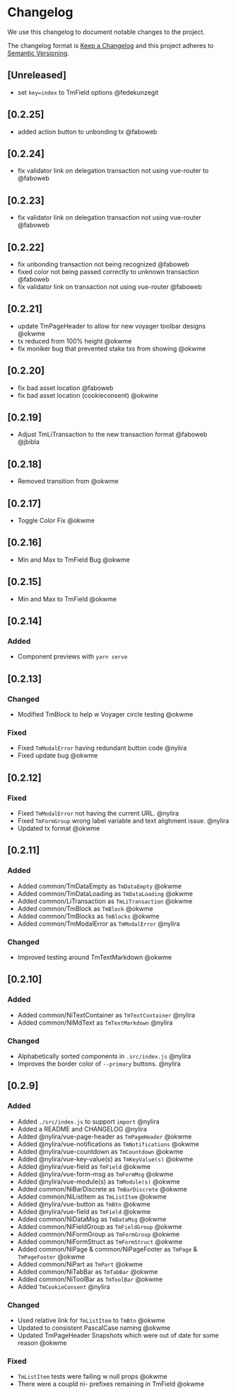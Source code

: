 # Changelog

We use this changelog to document notable changes to the project.

The changelog format is [Keep a Changelog](http://keepachangelog.com/en/1.0.0/)
and this project adheres to [Semantic Versioning](http://semver.org/spec/v2.0.0.html).

## [Unreleased]

- set `key=index` to TmField options @fedekunzegit

## [0.2.25]

- added action button to unbonding tx @faboweb

## [0.2.24]

- fix validator link on delegation transaction not using vue-router to @faboweb

## [0.2.23]

- fix validator link on delegation transaction not using vue-router @faboweb

## [0.2.22]

- fix unbonding transaction not being recognized @faboweb
- fixed color not being passed correctly to unknown transaction @faboweb
- fix validator link on transaction not using vue-router @faboweb

## [0.2.21]

- update TmPageHeader to allow for new voyager toolbar designs @okwme
- tx reduced from 100% height @okwme
- fix moniker bug that prevented stake txs from showing @okwme

## [0.2.20]

- fix bad asset location @faboweb
- fix bad asset location (cookieconsent) @okwme

## [0.2.19]

- Adjust TmLiTransaction to the new transaction format @faboweb @jbibla

## [0.2.18]

- Removed transition from <tm-list-item> @okwme

## [0.2.17]

- Toggle Color Fix @okwme

## [0.2.16]

- Min and Max to TmField Bug @okwme

## [0.2.15]

- Min and Max to TmField @okwme

## [0.2.14]

### Added

- Component previews with `yarn serve`

## [0.2.13]

### Changed

- Modified TmBlock to help w Voyager circle testing @okwme

### Fixed

- Fixed `TmModalError` having redundant button code @nylira
- Fixed update bug @okwme

## [0.2.12]

### Fixed

- Fixed `TmModalError` not having the current URL. @nylira
- Fixed `TmFormGroup` wrong label variable and text alighment issue. @nylira
- Updated tx format @okwme

## [0.2.11]

### Added

- Added common/TmDataEmpty as `TmDataEmpty` @okwme
- Added common/TmDataLoading as `TmDataLoading` @okwme
- Added common/LiTransaction as `TmLiTransaction` @okwme
- Added common/TmBlock as `TmBlock` @okwme
- Added common/TmBlocks as `TmBlocks` @okwme
- Added common/TmModalError as `TmModalError` @nylira

### Changed

- Improved testing around TmTextMarkdown @okwme

## [0.2.10]

### Added

- Added common/NiTextContainer as `TmTextContainer` @nylira
- Added common/NiMdText as `TmTextMarkdown` @nylira

### Changed

- Alphabetically sorted components in `.src/index.js` @nylira
- Improves the border color of `--primary` buttons. @nylira

## [0.2.9]

### Added

- Added `./src/index.js` to support `import` @nylira
- Added a README and CHANGELOG @nylira
- Added @nylira/vue-page-header as `TmPageHeader` @okwme
- Added @nylira/vue-notifications as `TmNotifications` @okwme
- Added @nylira/vue-countdown as `TmCountdown` @okwme
- Added @nylira/vue-key-value(s) as `TmKeyValue(s)` @okwme
- Added @nylira/vue-field as `TmField` @okwme
- Added @nylira/vue-form-msg as `TmFormMsg` @okwme
- Added @nylira/vue-module(s) as `TmModule(s)` @okwme
- Added common/NiBarDiscrete as `TmBarDiscrete` @okwme
- Added common/NiListItem as `TmListItem` @okwme
- Added @nylira/vue-button as `TmBtn` @okwme
- Added @nylira/vue-field as `TmField` @okwme
- Added common/NiDataMsg as `TmDataMsg` @okwme
- Added common/NiFieldGroup as `TmFieldGroup` @okwme
- Added common/NiFormGroup as `TmFormGroup` @okwme
- Added common/NiFormStruct as `TmFormStruct` @okwme
- Added common/NiPage & common/NiPageFooter as `TmPage` & `TmPageFooter` @okwme
- Added common/NiPart as `TmPart` @okwme
- Added common/NiTabBar as `TmTabBar` @okwme
- Added common/NiToolBar as `TmToolBar` @okwme
- Added `TmCookieConsent` @nylira

### Changed

- Used relative link for `TmListItem` to `TmBtn` @okwme
- Updated to consistent PascalCase naming @okwme
- Updated TmPageHeader Snapshots which were out of date for some reason @okwme

### Fixed

- `TmListItem` tests were failing w null props @okwme
- There were a coupld ni- prefixes remaining in TmField @okwme
